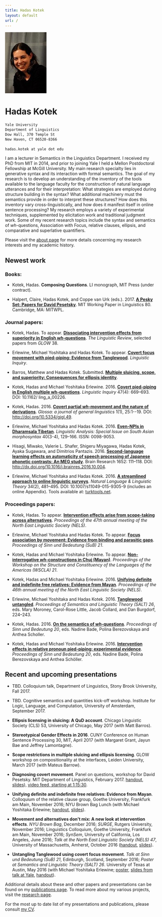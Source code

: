 ```yaml
---
title: Hadas Kotek
layout: default
url: /
---
```


<img src='headshot.jpg' class='headshot'/>

<audio preload id="audio" oncanplay="document.getElementById('playbutton').style.display = 'inline-block';">
	<source src="hadaskotek.ogg" type="audio/ogg"/>
	<source src="hadaskotek.mp3" type="audio/mp3"/>
</audio>

Hadas Kotek <span id="playbutton" onclick="document.getElementById('audio').play()"/>
===========

	Yale University 
	Department of Linguistics
	Dow Hall, 370 Temple St
	New Haven, CT 06520-8366
	
	hadas.kotek at yale dot edu
	

I am a lecturer in Semantics in the Linguistics Department. I received my PhD from MIT in 2014, and prior to joining Yale I held a Mellon Postdoctoral Fellowship at McGill University. My main research specialty lies in generative syntax and its interaction with formal semantics. The goal of my research is to develop an understanding of the inventory of the tools available to the language faculty for the construction of natural language utterances and for their interpretation: What strategies are employed during structure building in the syntax? What additional machinery must the semantics provide in order to interpret these structures? How does this inventory vary cross-linguistically, and how does it manifest itself in online sentence processing? My research employs a variety of experimental techniques, supplemented by elicitation work and traditional judgment work. Some of my recent research topics include the syntax and semantics of *wh*-questions, Association with Focus, relative clauses, ellipsis, and comparative and superlative quantifiers.

Please visit the [about page](/about) for more details concerning my research interests and my academic history.


Newest work
-----------

### Books: ###

* Kotek, Hadas. **Composing Questions**. LI monograph, MIT Press (under contract).

* Halpert, Claire, Hadas Kotek, and Coppe van Urk (eds.). 2017. [**A Pesky Set: Papers for David Pesetsky**](https://lingconf.com/dp60/book/). MIT Working Paper in Linguistics 80. Cambridge, MA: MITWPL.


### Journal papers: ###

* Kotek, Hadas. To appear. [**Dissociating intervention effects from superiority in English *wh*-questions**](kotek-superiority.pdf). *The Linguistic Review*, selected papers from *GLOW* 38.

* Erlewine, Michael Yoshitaka and Hadas Kotek. To appear. [**Covert focus movement with pied-piping: Evidence from Tanglewood**](http://ling.auf.net/lingbuzz/003068). *Linguistic Inquiry*.

* Barros, Matthew and Hadas Kotek. Submitted. [**Multiple sluicing, scope, and superiority: Consequences for ellipsis identity**](barros-kotek-sluicing.pdf).

* Kotek, Hadas and Michael Yoshitaka Erlewine. 2016. [**Covert pied-piping in English multiple wh-questions**](https://muse.jhu.edu/article/634143). *Linguistic Inquiry* 47(4): 669–693. DOI: 10.1162/ ling_a_00226.

* Kotek, Hadas. 2016. [**Covert partial *wh*-movement and the nature of derivations**](http://ling.auf.net/lingbuzz/002541/current.pdf?_s=TVHKDbQKt4hwC4kt). *Glossa: a journal of general linguistics* 1(1), 25:1--19. DOI: http://doi.org/10.5334/gjgl.49. 

* Erlewine, Michael Yoshitaka and Hadas Kotek. 2016. [**Even-NPIs in Dharamsala Tibetan**](erlewine-kotek-tibetan.pdf). *Linguistic Analysis: Special Issue on South Asian morphosyntax* 40(3-4), 129–166. ISSN: 0098-9053.

* Hisagi, Miwako, Valerie L. Shafer, Shigeru Miyagawa, Hadas Kotek, Ayaka Sugawara, and Dimitrios Pantazis. 2016. [**Second-language learning effects on automaticity of speech processing of Japanese phonetic contrasts: An MEG study**](http://www.sciencedirect.com/science/article/pii/S0006899316306977). Brain Research 1652: 111–118. DOI: http://dx.doi.org/10.1016/j.brainres.2016.10.004.

* Erlewine, Michael Yoshitaka and Hadas Kotek. 2016. [**A streamlined approach to online linguistic surveys**](http://link.springer.com/article/10.1007/s11049-015-9305-9). *Natural Language & Linguistic Theory* 34(2), 481–495. DOI: 10.1007/s11049-015-9305-9 (includes an online Appendix). Tools available at: [turktools.net](http://turktools.net).


### Proceedings papers: ###

* Kotek, Hadas. To appear. [**Intervention effects arise from scope-taking across alternatives**](nels47.pdf). *Proceedings of the 47th annual meeting of the North East Linguistic Society (NELS)*.

* Erlewine, Michael Yoshitaka and Hadas Kotek. To appear. [**Focus association by movement: Evidence from binding and parasitic gaps**](sub21.pdf). *Proceedings of Sinn und Bedeutung (SuB) 21*.

* Kotek, Hadas and Michael Yoshitaka Erlewine. To appear. [**Non-interrogative *wh*-constructions in Chuj (Mayan)**](wscla2016.pdf). *Proceedings of the Workshop on the Structure and Constituency of the Languages of the Americas (WSCLA) 21*.

* Kotek, Hadas and Michael Yoshitaka Erlewine. 2016. [**Unifying definite and indefinite free relatives: Evidence from Mayan**](nels46.pdf). *Proceedings of the 46th annual meeting of the North East Linguistic Society (NELS)*.

* Erlewine, Michael Yoshitaka and Hadas Kotek. 2016. [**Tanglewood untangled**](salt26.pdf). *Proceedings of Semantics and Linguistic Theory (SALT) 26*, eds. Mary Moroney, Carol-Rose Little, Jacob Collard, and Dan Burgdorf, 224–243.

* Kotek, Hadas. 2016. [**On the semantics of *wh*-questions**](SuB-wh-paper.pdf). *Proceedings of Sinn und Bedeutung 20*, eds. Nadine Bade, Polina Berezovskaya and Anthea Scholler.

* Kotek, Hadas and Michael Yoshitaka Erlewine. 2016. [**Intervention effects in relative pronoun pied-piping: experimental evidence**](kotek-erlewine-sub20.pdf). *Proceedings of Sinn und Bedeutung 20*, eds. Nadine Bade, Polina Berezovskaya and Anthea Schöller.


Recent and upcoming presentations
---------------------------------

* TBD. Colloquium talk, Department of Linguistics, Stony Brook University, Fall 2017.

* TBD. Cognitive semantics and quantities kick-off workshop. Institute for Logic,
Language, and Computation, University of Amsterdam, September 2017.

*  **Ellipsis licensing in sluicing: A QuD account**. Chicago Linguistic Society (CLS) 53, University of Chicago, May 2017 (with Matt Barros).

* **Stereotypical Gender Effects in 2016**. CUNY Conference on Human Sentence Processing 30, MIT, April 2017 (with Margaret Grant, Jayun Bae and Jeffrey Lamontagne).

* **Scope restrictions in multiple sluicing and ellipsis licensing**. GLOW workshop on compositionality at the interfaces, Leiden University, March 2017 (with Mateus Barrow). 

* **Diagnosing covert movement**. Panel on questions, workshop for David Pesetsky. MIT Department of Linguistics, February 2017. [handout](https://lingconf.com/dp60/wp-content/uploads/sites/5/2017/02/Kotek-handout.pdf), [slides](https://lingconf.com/dp60/wp-content/uploads/sites/5/2017/02/Kotek-slides.pdf)), [video feed, starting at 1:15:30](https://livestream.com/accounts/2261474/events/6949939/videos/149280966).

* **Unifying definite and indefinite free relatives: Evidence from Mayan**. Colloquium of the relative clause group, Goethe University, Frankfurk am Main, November 2016; NYU Brown Bag Lunch (with Michael Yoshitaka Erlewine; [handout](LSA90-handout.pdf), [slides](LSA90-slides.pdf)). 

* **Movement and alternatives don't mix: A new look at intervention effects**. *NYU Brown Bag*, December 2016; *SURGE*, Rutgers University, November 2016; Linguistics Colloquium, Goethe University, Frankfurk am Main, November 2016;  *SynSem*, University of California, Los Angeles, June 2016; *Talk at the North East Linguistic Society (NELS) 47*, University of Massachusetts, Amherst, October 2016 ([handout](nels2016-handout.pdf), [slides](nels2016-slides.pdf)).

* **Untangling Tanglewood using covert focus movement**. *Talk at Sinn und Bedeutung (SuB) 21*, Edinburgh, Scotland, September 2016; *Poster at Semantics and Linguistic Theory (SALT) 26*. University of Texas at Austin, May 2016 (with Michael Yoshitaka Erlewine; [poster](salt2016-poster.pdf), [slides from talk at Yale](Yale2016-Tanglewood-slides.pdf), [handout](Yale2016-Tanglewood-handout.pdf)).

Additional details about these and other papers and presentations can be found on my [publications page](/publications). To read more about my various projects, visit the [research page](/research).
 
For the most up to date list of my presentations and publications, please consult [my CV](KotekCV.pdf).
